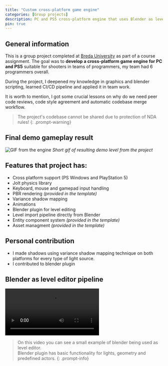```yaml
---
title: "Custom cross-platform game engine"
categories: [Group projects]
description: PC and PS5 cross-platform engine that uses Blender as level editor
pin: true
---
```


## General information

This is a group project completed at [Breda University](https://www.buas.nl/) as part of a course assignment. The goal was to **develop a cross-platform game engine for PC and PS5** suitable for shooters in teams of programmers, my team had 6 programmers overall.

During the project, I deepened my knowledge in graphics and blender scripting, learned CI/CD pipeline and applied it in team work.

It is worth to mention, I got some crucial lessons on why do we need peer code reviews, code style agreement and automatic codebase merge workflow.

> The project's codebase cannot be shared due to protection of NDA rules!
{: .prompt-warning}

## Final demo gameplay result

![GIF from the engine](../assets/post_data/fps_coop/game.gif)
*Short gif of resulting demo level from the project*

## Features that project has:

- Cross platform support (PS Windows and PlayStation 5)
- Jolt physics library
- Keyboard, mouse and gamepad input handling
- PBR rendering *(provided in the template)*
- Variance shadow mapping
- Animations
- Blender plugin for level editing
- Level import pipeline directly from Blender
- Entity component system *(provided in the template)*
- Asset managment *(provided in the template)*

## Personal contribution

- I made shadows using variance shadow mapping technique on both platforms for every type of light source.
- I contributed to blender plugin

## Blender as level editor pipeline

<video class="w-100" controls>
  <source src="/assets/post_data/fps_coop/blender_to_bee.mp4" type="video/mp4">
</video>

> On this video you can see a small example of blender being used as level editor.\
Blender plugin has basic functionality for lights, geometry and predefined actors.
{: .prompt-info}